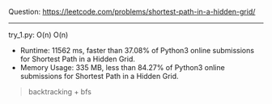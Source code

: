 Question: https://leetcode.com/problems/shortest-path-in-a-hidden-grid/

---

try_1.py: O(n) O(n)

* Runtime: 11562 ms, faster than 37.08% of Python3 online submissions for Shortest Path in a Hidden Grid.
* Memory Usage: 335 MB, less than 84.27% of Python3 online submissions for Shortest Path in a Hidden Grid.

> backtracking + bfs